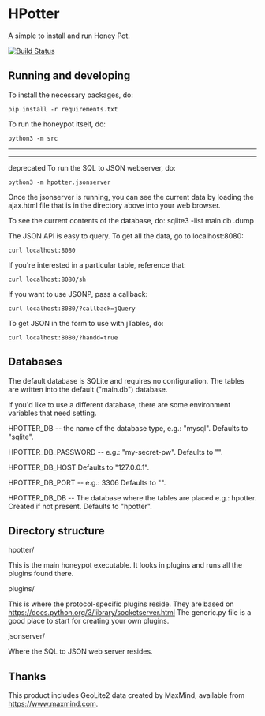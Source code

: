 
# HPotter
A simple to install and run Honey Pot.

[![Build Status](https://travis-ci.com/The-Mostly-Muggles/HPotter.svg?branch=integration)](https://travis-ci.com/The-Mostly-Muggles/HPotter)

## Running and developing

To install the necessary packages, do:

    pip install -r requirements.txt

To run the honeypot itself, do:

    python3 -m src


---
---
deprecated
To run the SQL to JSON webserver, do:

    python3 -m hpotter.jsonserver

Once the jsonserver is running, you can see the current data by loading the
ajax.html file that is in the directory above into your web browser.

To see the current contents of the database, do:
    sqlite3 -list main.db .dump

The JSON API is easy to query. To get all the data, go to localhost:8080:

    curl localhost:8080

If you're interested in a particular table, reference that:

    curl localhost:8080/sh

If you want to use JSONP, pass a callback:

    curl localhost:8080/?callback=jQuery

To get JSON in the form to use with jTables, do:

    curl localhost:8080/?handd=true

## Databases
The default database is SQLite and requires no configuration. The tables
are written into the default ("main.db") database.

If you'd like to use a different database, there are some environment
variables that need setting.

HPOTTER\_DB -- the name of the database type, e.g.: "mysql".
    Defaults to "sqlite".

HPOTTER\_DB\_PASSWORD -- e.g.: "my-secret-pw".
    Defaults to "".

HPOTTER\_DB\_HOST
    Defaults to "127.0.0.1".

HPOTTER\_DB\_PORT -- e.g.: 3306
    Defaults to "".

HPOTTER\_DB\_DB -- The database where the tables are placed e.g.: hpotter.
Created if not present.  Defaults to "hpotter".

## Directory structure
hpotter/

This is the main honeypot executable. It looks in plugins and runs all the
plugins found there.

plugins/

This is where the protocol-specific plugins reside. They are based on
https://docs.python.org/3/library/socketserver.html  The generic.py file is
a good place to start for creating your own plugins.

jsonserver/

Where the SQL to JSON web server resides.    

## Thanks
This product includes GeoLite2 data created by MaxMind, available from
<a href="https://www.maxmind.com">https://www.maxmind.com</a>.

